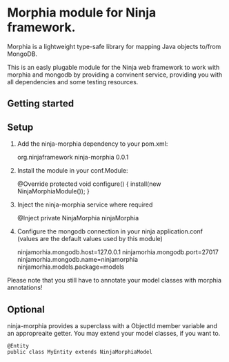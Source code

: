Morphia module for Ninja framework.
=====================
Morphia is a lightweight type-safe library for mapping Java objects to/from MongoDB.

This is an easly plugable module for the Ninja web framework to work with morphia and mongodb by providing a convinent service, providing you with all dependencies and some testing resources.

Getting started
---------------

Setup
-----

1) Add the ninja-morphia dependency to your pom.xml:

    <dependency>
        <groupId>org.ninjaframework</groupId>
        <artifactId>ninja-morphia</artifactId>
        <version>0.0.1</version>
    </dependency>

2) Install the module in your conf.Module:

    @Override
    protected void configure() {
        install(new NinjaMorphiaModule());
    }

3) Inject the ninja-morphia service where required

	@Inject
	private NinjaMorphia ninjaMorphia

4) Configure the mongodb connection in your ninja application.conf (values are the default values used by this module)

	ninjamorhia.mongodb.host=127.0.0.1
	ninjamorhia.mongodb.port=27017
	ninjamorhia.mongodb.name=ninjamorphia
	ninjamorhia.models.package=models

Please note that you still have to annotate your model classes with morphia annotations!

Optional
-----

ninja-morphia provides a superclass with a ObjectId member variable and an appropreaite getter. You may extend your model classes, if you want to.

	@Entity
	public class MyEntity extends NinjaMorphiaModel